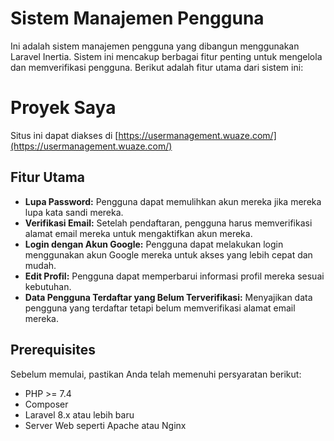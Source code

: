 # Sistem Manajemen Pengguna

Ini adalah sistem manajemen pengguna yang dibangun menggunakan Laravel Inertia. Sistem ini mencakup berbagai fitur penting untuk mengelola dan memverifikasi pengguna. Berikut adalah fitur utama dari sistem ini:

# Proyek Saya
Situs ini dapat diakses di [https://usermanagement.wuaze.com/](https://usermanagement.wuaze.com/)

## Fitur Utama

- **Lupa Password:** Pengguna dapat memulihkan akun mereka jika mereka lupa kata sandi mereka.
- **Verifikasi Email:** Setelah pendaftaran, pengguna harus memverifikasi alamat email mereka untuk mengaktifkan akun mereka.
- **Login dengan Akun Google:** Pengguna dapat melakukan login menggunakan akun Google mereka untuk akses yang lebih cepat dan mudah.
- **Edit Profil:** Pengguna dapat memperbarui informasi profil mereka sesuai kebutuhan.
- **Data Pengguna Terdaftar yang Belum Terverifikasi:** Menyajikan data pengguna yang terdaftar tetapi belum memverifikasi alamat email mereka.

## Prerequisites

Sebelum memulai, pastikan Anda telah memenuhi persyaratan berikut:

- PHP >= 7.4
- Composer
- Laravel 8.x atau lebih baru
- Server Web seperti Apache atau Nginx
